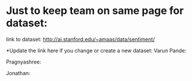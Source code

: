 # Just to keep team on same page for dataset:
link to dataset: http://ai.stanford.edu/~amaas/data/sentiment/

*Update the link here if you change or create a new dataset:
Varun Pande:


Pragnyashree:


Jonathan:
